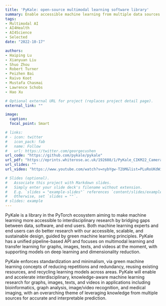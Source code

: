 ```yaml
---
title: 'PyKale: open-source multimodal learning software library'
summary: Enable accessible machine learning from multiple data sources for interdisciplinary research
tags:
- Multimodal AI
- AI4Health
- AI4Science 
- Selected
date: "2022-10-17"

authors:
- Haiping Lu
- Xianyuan Liu
- Shuo Zhou
- Robert Turner
- Peizhen Bai
- Raivo Koot
- Mustafa Chasmai
- Lawrence Schobs
- Hao Xu

# Optional external URL for project (replaces project detail page).
external_link: ""

image:
  caption: 
  focal_point: Smart

# links:
# - icon: twitter
#   icon_pack: fab
#   name: Follow
#   url: https://twitter.com/georgecushen
url_code: "https://github.com/pykale/pykale"
url_pdf: "https://eprints.whiterose.ac.uk/192608/1/PyKale_CIKM22_CameraReady.pdf"
url_slides: ""
url_video: "https://www.youtube.com/watch?v=nybYgw-T2bM&list=PLuRoUKdWifzzXGInKdWG2VDeINBJ2MCYq"

# Slides (optional).
#   Associate this project with Markdown slides.
#   Simply enter your slide deck's filename without extension.
#   E.g. `slides = "example-slides"` references `content/slides/example-slides.md`.
#   Otherwise, set `slides = ""`.
# slides: example
---
```


PyKale is a library in the PyTorch ecosystem aiming to make machine learning more accessible to interdisciplinary research by bridging gaps between data, software, and end users. Both machine learning experts and end users can do better research with our accessible, scalable, and sustainable design, guided by green machine learning principles. PyKale has a unified pipeline-based API and focuses on multimodal learning and transfer learning for graphs, images, texts, and videos at the moment, with supporting models on deep learning and dimensionality reduction.

PyKale enforces standardization and minimalism, via green machine learning concepts of reducing repetitions and redundancy, reusing existing resources, and recycling learning models across areas. PyKale will enable and accelerate interdisciplinary, knowledge-aware machine learning research for graphs, images, texts, and videos in applications including bioinformatics, graph analysis, image/video recognition, and medical imaging, with an overarching theme of leveraging knowledge from multiple sources for accurate and interpretable prediction.
